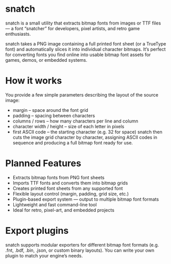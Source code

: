 # snatch

snatch is a small utility that extracts bitmap fonts from images or TTF files — a font “snatcher” for developers, pixel artists, and retro game enthusiasts.

snatch takes a PNG image containing a full printed font sheet (or a TrueType font) and automatically slices it into individual character bitmaps. It’s perfect for converting fonts you find online into usable bitmap font assets for games, demos, or embedded systems.

# How it works

You provide a few simple parameters describing the layout of the source image:
 - margin – space around the font grid
 - padding – spacing between characters
 - columns / rows – how many characters per line and column
 - character width / height – size of each letter in pixels
 - first ASCII code – the starting character (e.g. 32 for space)
snatch then cuts the image grid character by character, assigning ASCII codes in sequence and producing a full bitmap font ready for use.

# Planned Features

 - Extracts bitmap fonts from PNG font sheets
 - Imports TTF fonts and converts them into bitmap grids
 - Creates printed font sheets from any supported font
 - Flexible layout control (margin, padding, grid size, etc.)
 - Plugin-based export system — output to multiple bitmap font formats
 - Lightweight and fast command-line tool
 - Ideal for retro, pixel-art, and embedded projects

# Export plugins

snatch supports modular exporters for different bitmap font formats (e.g. .fnt, .bdf, .bin, .json, or custom binary layouts). You can write your own plugin to match your engine’s needs.